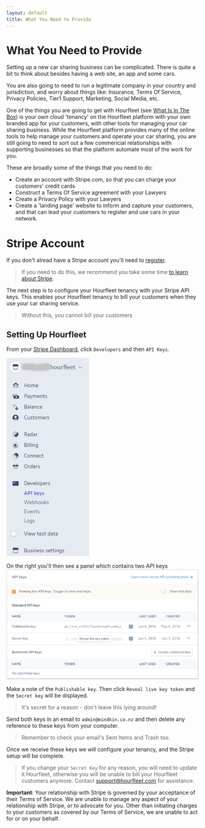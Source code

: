 ```yaml
---
layout: default
title: What You Need to Provide
---
```

# What You Need to Provide

Setting up a new car sharing business can be complicated. There is quite a bit to think about besides having a web site, an app and some cars.

You are also going to need to run a legitimate company in your country and jurisdiction, and worry about things like: Insurance, Terms Of Service, Privacy Policies, Tier1 Support, Marketing, Social Media, etc.

One of the things you are going to get with Hourfleet (see [What Is In The Box](inthebox.html)) is your own cloud 'tenancy' on the Hourfleet platform with your own branded app for your customers, with other tools for managing your car sharing business. While the Hourfleet platform provides many of the online tools to help manage your customers and operate your car sharing, you are still going to need to sort out a few commericial relationships with supporting businesses so that the platform automate most of the work for you.

These are broadly some of the things that you need to do:

* Create an account with Stripe.com, so that you can charge your customers' credit cards
* Construct a Terms Of Service agreement with your Lawyers
* Create a Privacy Policy with your Lawyers
* Create a 'landing page' website to inform and capture your customers, and that can lead your customers to register and use cars in your network.

# Stripe Account
If you don't alread have a Stripe account you'll need to [register](https://dashboard.stripe.com/register). 

> If you need to do this, we recommend you take some time [to learn about Stripe](https://stripe.com/customers). 

The next step is to configure your Hourfleet tenancy with your Stripe API keys. This enables your Hourfleet tenancy to bill your customers when they use your car sharing service.

>  Without this, you cannot bill your customers

## Setting Up Hourfleet

From your [Stripe Dashboard](https://dashboard.stripe.com/dashboard),  click `Developers` and then `API Keys`. 

![Stripe Menu](images/stripe-menu.png)

On the right you'll then see a panel which contains two API keys  
![Stripe API Keys](images/stripe-keys.png)

Make a note of the `Publishable key`. 
Then click `Reveal live key token` and the `Secret key` will be displayed. 

> It's secret for a reason - don't leave this lying around!

Send both keys in an email to `admin@mindkin.co.nz` and then delete any reference to these keys from your computer. 

> Remember to check your email's Sent Items and Trash too.

Once we receive these keys we will configure your tenancy, and the Stripe setup will be complete.

> If you change your `Secret Key` for any reason, you will need to update it Hourfleet, otherwise you will be unable to bill your Hourfleet customers anymore. Contact support@hourfleet.com for assistance. 

**Important**: Your relationship with Stripe is governed by your acceptance of their Terms of Service. We are unable to manage any aspect of your relationship with Stripe, or to advocate for you. Other than initiating charges to your customers as covered by our Terms of Service, we are unable to act for or on your behalf.
